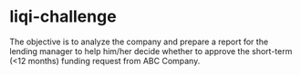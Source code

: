 # liqi-challenge
The objective is to analyze the company and prepare a report for the lending manager to help him/her decide whether to approve the short-term (&lt;12 months) funding request from ABC Company.
